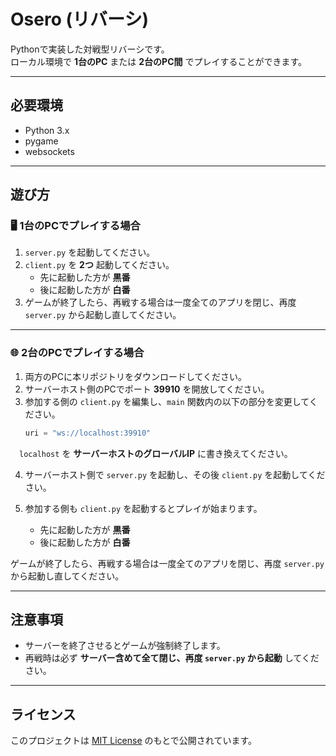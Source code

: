 # Osero (リバーシ)

Pythonで実装した対戦型リバーシです。  
ローカル環境で **1台のPC** または **2台のPC間** でプレイすることができます。

---

## 必要環境
- Python 3.x
- pygame
- websockets

---

## 遊び方

### 🖥️ 1台のPCでプレイする場合
1. `server.py` を起動してください。  
2. `client.py` を **2つ** 起動してください。  
   - 先に起動した方が **黒番**  
   - 後に起動した方が **白番**  
3. ゲームが終了したら、再戦する場合は一度全てのアプリを閉じ、再度 `server.py` から起動し直してください。  

---

### 🌐 2台のPCでプレイする場合
1. 両方のPCに本リポジトリをダウンロードしてください。  
2. サーバーホスト側のPCでポート **39910** を開放してください。  
3. 参加する側の `client.py` を編集し、`main` 関数内の以下の部分を変更してください。  
   ```python
   uri = "ws://localhost:39910"
   ```
　`localhost` を **サーバーホストのグローバルIP** に書き換えてください。  

4. サーバーホスト側で `server.py` を起動し、その後 `client.py` を起動してください。  
5. 参加する側も `client.py` を起動するとプレイが始まります。  

   - 先に起動した方が **黒番**  
   - 後に起動した方が **白番**  

ゲームが終了したら、再戦する場合は一度全てのアプリを閉じ、再度 `server.py` から起動し直してください。  

---

## 注意事項
- サーバーを終了させるとゲームが強制終了します。  
- 再戦時は必ず **サーバー含めて全て閉じ、再度 `server.py` から起動** してください。  

---

## ライセンス
このプロジェクトは [MIT License](LICENSE) のもとで公開されています。  

